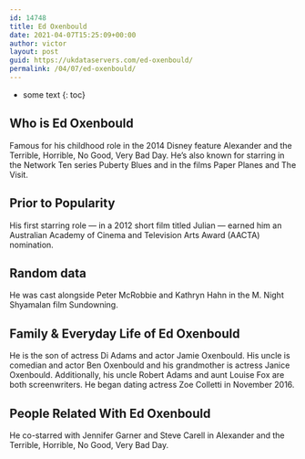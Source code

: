 ```yaml
---
id: 14748
title: Ed Oxenbould
date: 2021-04-07T15:25:09+00:00
author: victor
layout: post
guid: https://ukdataservers.com/ed-oxenbould/
permalink: /04/07/ed-oxenbould/
---
```


* some text
{: toc}


## Who is Ed Oxenbould



Famous for his childhood role in the 2014 Disney feature Alexander and the Terrible, Horrible, No Good, Very Bad Day. He&#8217;s also known for starring in the Network Ten series Puberty Blues and in the films Paper Planes and The Visit.

                
                
                
## Prior to Popularity



His first starring role &#8212; in a 2012 short film titled Julian &#8212; earned him an Australian Academy of Cinema and Television Arts Award (AACTA) nomination.

                
                
                
## Random data



He was cast alongside Peter McRobbie and Kathryn Hahn in the M. Night Shyamalan film Sundowning.

                
                
                
## Family & Everyday Life of Ed Oxenbould



He is the son of actress Di Adams and actor Jamie Oxenbould. His uncle is comedian and actor Ben Oxenbould and his grandmother is actress Janice Oxenbould. Additionally, his uncle Robert Adams and aunt Louise Fox are both screenwriters. He began dating actress Zoe Colletti in November 2016.

                
                
                
## People Related With Ed Oxenbould



He co-starred with Jennifer Garner and Steve Carell in Alexander and the Terrible, Horrible, No Good, Very Bad Day.

                
              
            
          
          
          